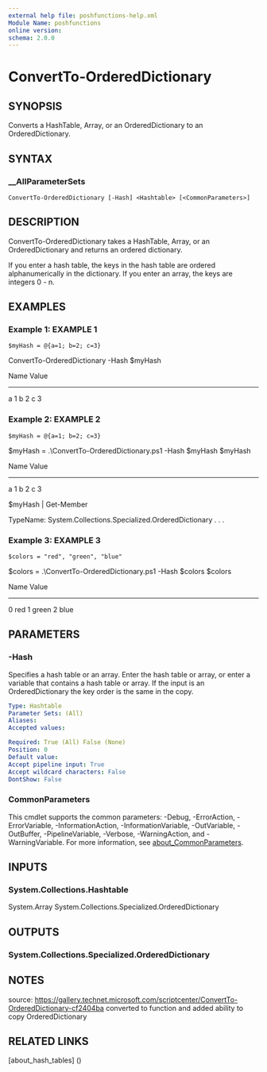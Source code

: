 ```yaml
---
external help file: poshfunctions-help.xml
Module Name: poshfunctions
online version: 
schema: 2.0.0
---
```


# ConvertTo-OrderedDictionary

## SYNOPSIS

Converts a HashTable, Array, or an OrderedDictionary to an OrderedDictionary.

## SYNTAX

### __AllParameterSets

```
ConvertTo-OrderedDictionary [-Hash] <Hashtable> [<CommonParameters>]
```

## DESCRIPTION

ConvertTo-OrderedDictionary takes a HashTable, Array, or an OrderedDictionary
and returns an ordered dictionary.

If you enter a hash table, the keys in the hash table are ordered
alphanumerically in the dictionary.
If you enter an array, the keys
are integers 0 - n.


## EXAMPLES

### Example 1: EXAMPLE 1

```
$myHash = @{a=1; b=2; c=3}
```

ConvertTo-OrderedDictionary -Hash $myHash

Name                           Value
----                           -----
a                              1
b                              2
c                              3





### Example 2: EXAMPLE 2

```
$myHash = @{a=1; b=2; c=3}
```

$myHash = .\ConvertTo-OrderedDictionary.ps1 -Hash $myHash
$myHash

Name                           Value
----                           -----
a                              1
b                              2
c                              3

$myHash | Get-Member

TypeName: System.Collections.Specialized.OrderedDictionary
.
.
.





### Example 3: EXAMPLE 3

```
$colors = "red", "green", "blue"
```

$colors = .\ConvertTo-OrderedDictionary.ps1 -Hash $colors
$colors

Name                           Value
----                           -----
0                              red
1                              green
2                              blue






## PARAMETERS

### -Hash

Specifies a hash table or an array.
Enter the hash table or array,
or enter a variable that contains a hash table or array.
If the input
is an OrderedDictionary the key order is the same in the copy.

```yaml
Type: Hashtable
Parameter Sets: (All)
Aliases: 
Accepted values: 

Required: True (All) False (None)
Position: 0
Default value: 
Accept pipeline input: True
Accept wildcard characters: False
DontShow: False
```


### CommonParameters

This cmdlet supports the common parameters: -Debug, -ErrorAction, -ErrorVariable, -InformationAction, -InformationVariable, -OutVariable, -OutBuffer, -PipelineVariable, -Verbose, -WarningAction, and -WarningVariable. For more information, see [about_CommonParameters](http://go.microsoft.com/fwlink/?LinkID=113216).

## INPUTS

### System.Collections.Hashtable
System.Array
System.Collections.Specialized.OrderedDictionary


## OUTPUTS

### System.Collections.Specialized.OrderedDictionary


## NOTES

source: https://gallery.technet.microsoft.com/scriptcenter/ConvertTo-OrderedDictionary-cf2404ba
converted to function and added ability to copy OrderedDictionary


## RELATED LINKS

[about_hash_tables] ()

